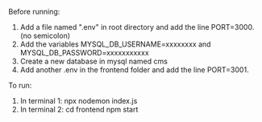Before running:
1. Add a file named ".env" in root directory and add the line PORT=3000. (no semicolon)
2. Add the variables MYSQL_DB_USERNAME=xxxxxxxx and MYSQL_DB_PASSWORD=xxxxxxxxxxx
3. Create a new database in mysql named cms
4. Add another .env in the frontend folder and add the line PORT=3001.


To run:
1. In terminal 1: npx nodemon index.js
2. In terminal 2: cd frontend
                  npm start